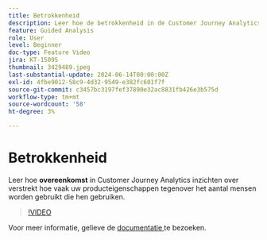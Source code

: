 ```yaml
---
title: Betrokkenheid
description: Leer hoe de betrokkenheid in de Customer Journey Analytics inzicht geeft in hoe vaak uw productfuncties worden gebruikt in vergelijking met het aantal mensen dat ze gebruikt.
feature: Guided Analysis
role: User
level: Beginner
doc-type: Feature Video
jira: KT-15095
thumbnail: 3429489.jpeg
last-substantial-update: 2024-06-14T00:00:00Z
exl-id: 4fbe9012-58c9-4d32-9549-e382fc601f7f
source-git-commit: c3457bc3197fef37890e32ac8831fb426e3b575d
workflow-type: tm+mt
source-wordcount: '58'
ht-degree: 3%

---
```


# Betrokkenheid

Leer hoe **overeenkomst** in Customer Journey Analytics inzichten over verstrekt hoe vaak uw producteigenschappen tegenover het aantal mensen worden gebruikt die hen gebruiken.

>[!VIDEO](https://video.tv.adobe.com/v/3429489/&learn=on)

Voor meer informatie, gelieve de [ documentatie ](https://experienceleague.adobe.com/nl/docs/analytics-platform/using/guided-analysis/feature-matrix/engagement) te bezoeken.

